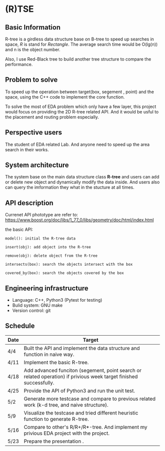 # (R)TSE
## Basic Information
R-tree is a girdless data structure base on B-tree to speed up searches in space, *R* is stand for *Rectangle*. The average search time would be O(lg(n)) and n is the object number.

Also, I use Red-Black tree to build another tree structure to compare the performance.

## Problem to solve
To speed up the operation between target(box, segement , point) and the space, using the C++ code to implement the core function.

To solve the most of EDA problem which only have a few layer, this project would focus on providing the 2D R-tree related API. And it would be usful to the placement and routing problem especially.

## Perspective users
The student of EDA related Lab.
And anyone need to speed up the area search in their works.

## System architecture
The system base on the main data structure class **R-tree** and users can add or delete new object and dynamically modify the data inside. And users also can query the imformation they what in the stucture at all times.

## API description
Currenet API phototype are refer to:
https://www.boost.org/doc/libs/1_77_0/libs/geometry/doc/html/index.html

the basic API:

```
model(): initial the R-tree data

insert(obj): add object into the R-tree

remove(obj): delete object from the R-tree

intersects(box): search the objects intersect with the box

covered_by(box): search the objects covered by the box

```

## Engineering infrastructure
- Language: C++, Python3 (Pytest for testing)
- Bulid system: GNU make
- Version control: git

## Schedule

| Date | Target                                                                                                             |
| ---- | ------------------------------------------------------------------------------------------------------------------ |
| 4/4  | Built the API and implement the data structure and function in naive way.                                          |
| 4/11 | Implement the basic R-tree.                                                                                        |
| 4/18 | Add advanced funciton (segement, point search or related operation) if privious week target finished successfully. |
| 4/25 | Provide the API of Python3 and run the unit test.                                                                  |
| 5/2  | Generate more testcase and compare to previous related work (k-d tree, and naive structure).                       |
| 5/9  | Visualize the testcase and tried different heuristic function to generate R-tree.                                  |
| 5/16 | Compare to other's R/R+/R*-tree. And implement my privious EDA project with the project.                           |
| 5/23 | Prepare the presentation .                                                                                         |

